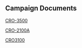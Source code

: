 
## Campaign Documents

[CRO-3500](assets/CRO-3500.pdf)

[CRO-2100A](assets/CRO-2100A.pdf)

[CRO3100](assets/3100.pdf)

